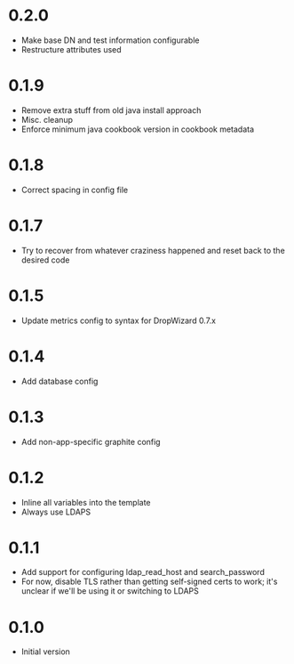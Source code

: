 # 0.2.0

* Make base DN and test information configurable
* Restructure attributes used

# 0.1.9

* Remove extra stuff from old java install approach
* Misc. cleanup
* Enforce minimum java cookbook version in cookbook metadata

# 0.1.8

* Correct spacing in config file

# 0.1.7

* Try to recover from whatever craziness happened and reset back to the desired code

# 0.1.5

* Update metrics config to syntax for DropWizard 0.7.x

# 0.1.4

* Add database config

# 0.1.3

* Add non-app-specific graphite config

# 0.1.2

* Inline all variables into the template
* Always use LDAPS

# 0.1.1

* Add support for configuring ldap_read_host and search_password
* For now, disable TLS rather than getting self-signed certs to work; it's unclear if we'll be using it or switching to LDAPS

# 0.1.0

* Initial version
